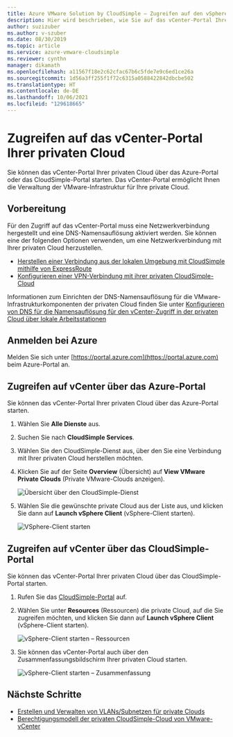 ```yaml
---
title: Azure VMware Solution by CloudSimple – Zugreifen auf den vSphere-Client
description: Hier wird beschrieben, wie Sie auf das vCenter-Portal Ihrer privaten Cloud zugreifen.
author: suzizuber
ms.author: v-szuber
ms.date: 08/30/2019
ms.topic: article
ms.service: azure-vmware-cloudsimple
ms.reviewer: cynthn
manager: dikamath
ms.openlocfilehash: a11567f18e2c62cfac67b6c5fde7e9c6ed1ce26a
ms.sourcegitcommit: 1d56a3ff255f1f72c6315a0588422842dbcbe502
ms.translationtype: HT
ms.contentlocale: de-DE
ms.lasthandoff: 10/06/2021
ms.locfileid: "129618665"
---
```

# <a name="access-your-private-cloud-vcenter-portal"></a>Zugreifen auf das vCenter-Portal Ihrer privaten Cloud

Sie können das vCenter-Portal Ihrer privaten Cloud über das Azure-Portal oder das CloudSimple-Portal starten.  Das vCenter-Portal ermöglicht Ihnen die Verwaltung der VMware-Infrastruktur für Ihre private Cloud.

## <a name="before-you-begin"></a>Vorbereitung

Für den Zugriff auf das vCenter-Portal muss eine Netzwerkverbindung hergestellt und eine DNS-Namensauflösung aktiviert werden.  Sie können eine der folgenden Optionen verwenden, um eine Netzwerkverbindung mit Ihrer privaten Cloud herzustellen.

* [Herstellen einer Verbindung aus der lokalen Umgebung mit CloudSimple mithilfe von ExpressRoute](on-premises-connection.md)
* [Konfigurieren einer VPN-Verbindung mit ihrer privaten CloudSimple-Cloud](set-up-vpn.md)

Informationen zum Einrichten der DNS-Namensauflösung für die VMware-Infrastrukturkomponenten der privaten Cloud finden Sie unter [Konfigurieren von DNS für die Namensauflösung für den vCenter-Zugriff in der privaten Cloud über lokale Arbeitsstationen](on-premises-dns-setup.md)

## <a name="sign-in-to-azure"></a>Anmelden bei Azure

Melden Sie sich unter [https://portal.azure.com](https://portal.azure.com) beim Azure-Portal an.

## <a name="access-vcenter-from-azure-portal"></a>Zugreifen auf vCenter über das Azure-Portal

Sie können das vCenter-Portal Ihrer privaten Cloud über das Azure-Portal starten.

1. Wählen Sie **Alle Dienste** aus.

2. Suchen Sie nach **CloudSimple Services**.

3. Wählen Sie den CloudSimple-Dienst aus, über den Sie eine Verbindung mit Ihrer privaten Cloud herstellen möchten.

4. Klicken Sie auf der Seite **Overview** (Übersicht) auf **View VMware Private Clouds** (Private VMware-Clouds anzeigen).

    ![Übersicht über den CloudSimple-Dienst](media/cloudsimple-service-overview.png)

5. Wählen Sie die gewünschte private Cloud aus der Liste aus, und klicken Sie dann auf **Launch vSphere Client** (vSphere-Client starten).

    ![VSphere-Client starten](media/cloudsimple-service-launch-vsphere-client.png)

## <a name="access-vcenter-from-cloudsimple-portal"></a>Zugreifen auf vCenter über das CloudSimple-Portal

Sie können das vCenter-Portal Ihrer privaten Cloud über das CloudSimple-Portal starten.

1. Rufen Sie das [CloudSimple-Portal](access-cloudsimple-portal.md) auf.

2. Wählen Sie unter **Resources** (Ressourcen) die private Cloud, auf die Sie zugreifen möchten, und klicken Sie dann auf **Launch vSphere Client** (vSphere-Client starten).

    ![vSphere-Client starten – Ressourcen](media/cloudsimple-portal-resources-launch-vcenter.png)

3. Sie können das vCenter-Portal auch über den Zusammenfassungsbildschirm Ihrer privaten Cloud starten.

    ![vSphere-Client starten – Zusammenfassung](media/cloudsimple-resources-summary-launch-vcenter.png)

## <a name="next-steps"></a>Nächste Schritte

* [Erstellen und Verwalten von VLANs/Subnetzen für private Clouds](create-vlan-subnet.md)
* [Berechtigungsmodell der privaten CloudSimple-Cloud von VMware-vCenter](learn-private-cloud-permissions.md)